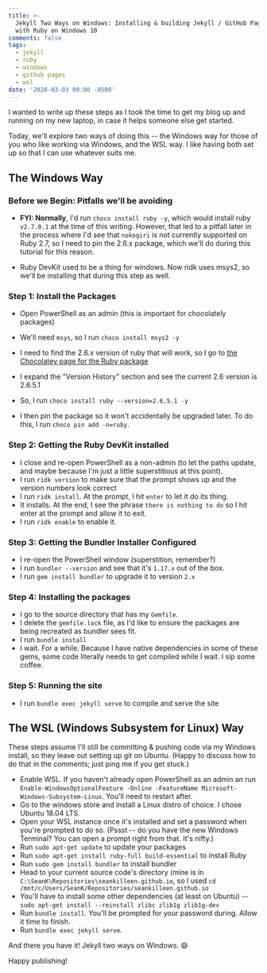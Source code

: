 ```yaml
---
title: >-
  Jekyll Two Ways on Windows: Installing & building Jekyll / GitHub Pages blogs
  with Ruby on Windows 10
comments: false
tags:
  - jekyll
  - ruby
  - windows
  - github pages
  - wsl
date: '2020-03-03 09:00 -0500'
---
```

I wanted to write up these steps as I took the time to get my blog up and running on my new laptop, in case it helps someone else get started.

Today, we'll explore two ways of doing this -- the Windows way for those of you who like working via Windows, and the WSL way. I like having both set up so that I can use whatever suits me.

## The Windows Way

### Before we Begin: Pitfalls we'll be avoiding

* **FYI: Normally**, I'd run `choco install ruby -y`, which would install ruby `v2.7.0.1` at the time of this writing. However, that led to a pitfall later in the process where I'd see that `nokogiri` is not currently supported on Ruby 2.7, so I need to pin the 2.6.x package, which we'll do during this tutorial for this reason.

* Ruby DevKit used to be a thing for windows. Now ridk uses msys2, so we'll be installing that during this step as well.

### Step 1: Install the Packages

* Open PowerShell as an admin (this is important for chocolately packages)

* We'll need `msys`, so I run `choco install msys2 -y`
* I need to find the 2.6.x version of ruby that will work, so I go to [the Chocolatey page for the Ruby package](https://chocolatey.org/packages/ruby)
* I expand the "Version History" section and see the current 2.6 version is 2.6.5.1
* So, I run `choco install ruby --version=2.6.5.1 -y`
* I then pin the package so it won't accidentally be upgraded later. To do this, I run `choco pin add -n=ruby`.

### Step 2: Getting the Ruby DevKit installed

* I close and re-open PowerShell as a non-admin (to let the paths update, and maybe because I'm just a little superstitious at this point).
* I run `ridk version` to make sure that the prompt shows up and the version numbers look correct
* I run `ridk install`. At the prompt, I hit `enter` to let it do its thing.
* It installs. At the end, I see the phrase `there is nothing to do` so I hit enter at the prompt and allow it to exit.
* I run `ridk enable` to enable it.

### Step 3: Getting the Bundler Installer Configured

* I re-open the PowerShell window (superstition, remember?)
* I run `bundler --version` and see that it's `1.17.x` out of the box.
* I run `gem install bundler` to upgrade it to version `2.x`

### Step 4: Installing the packages

* I go to the source directory that has my `Gemfile`.
* I delete the `gemfile.lock` file, as I'd like to ensure the packages are being recreated as bundler sees fit.
* I run `bundle install`
* I wait. For a while. Because I have native dependencies in some of these gems, some code literally needs to get compiled while I wait. I sip some coffee.

### Step 5: Running the site

* I run `bundle exec jekyll serve` to compile and serve the site

## The WSL (Windows Subsystem for Linux) Way

These steps assume I'll still be committing & pushing code via my Windows install, so they leave out setting up git on Ubuntu. (Happy to discuss how to do that in the comments; just ping me if you get stuck.)

* Enable WSL. If you haven't already open PowerShell as an admin an run `Enable-WindowsOptionalFeature -Online -FeatureName Microsoft-Windows-Subsystem-Linux`. You'll need to restart after.
* Go to the windows store and install a Linux distro of choice. I chose Ubuntu 18.04 LTS.
* Open your WSL instance once it's installed and set a password when you're prompted to do so. (Pssst -- do you have the new Windows Terminal? You can open a prompt right from that. It's nifty.)
* Run `sudo apt-get update` to update your packages
* Run `sudo apt-get install ruby-full build-essential` to install Ruby
* Run `sudo gem install bundler` to install bundler
* Head to your current source code's directory (mine is in `C:\SeanK\Repositories\seankilleen.github.io`, so I used `cd /mnt/c/Users/SeanK/Repositories/seankilleen.github.io`
* You'll have to install some other dependencies (at least on Ubuntu) -- `sudo apt-get install --reinstall zlibc zlib1g zlib1g-dev`
* Run `bundle install`. You'll be prompted for your password during. Allow it time to finish.
* Run `bundle exec jekyll serve`.

And there you have it! Jekyll two ways on Windows. :smile:

Happy publishing!
